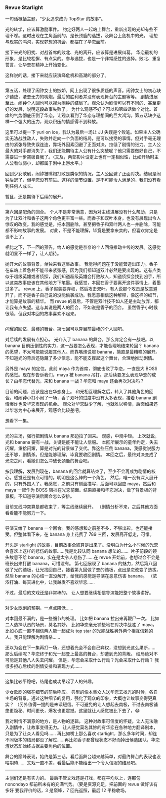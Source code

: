 ### Revue Starlight

一句话概括主题，“少女追求成为 TopStar 的故事”。

光的转学，应该算激励事件。
约定好两人一起站上舞台，重新出现的光却有些不理不睬。这时出现在主角面前的，是长颈鹿的选拔，及舞台上危机中的光。
理想与现实的鸿沟，实现梦想的机会，都摆在了华恋面前。

接下来光的阻扰、对战首席的败北、光的离开，应该算是进展纠葛。
华恋最初的形象，是比较松懈、有点呆的。参与选拔，也是一个非常感性的选择。败北、重复誓言，让华恋在精神上开始变化。

这样说的话，接下来就应该演绎危机和高潮的部分了。

---

第五话，处理了闹钟女士的嫉妒，网上出现了很多质疑的声音。闹钟女士的初心缺少铺垫，渣恋无力的嘴炮，最后的胜利者并没有表现舞台的主题等等。
剧情进展至此，闹钟个人回也可以视为闹钟的结局了。观众认为剧情可以有不同的、甚至更好的发展，说明这段故事失败了。
为什么观感不好？可以和第四话做个对比。首席的气势彻底压倒了华恋，让观众看到了华恋与理想间的巨大鸿沟。第五话缺少这样一个强大的压力，观众积压的情感得不到释放。

这里可以提一下 yuri on ice，我认为最后一场让 JJ 失误是个败笔。如果主人公确实无法战胜敌人，失败并走向一个负面的结局，是可以接受的事情。但对手毫无理由的紧张导致失误连连，靠场外因素回避了正面对决，拉低了剧情的张力。主人公最大的对手都消失了，我们还能期待主人公有什么突破呢？他只需要做好自己，不需要进一步突破自我了。（又及，两部影片设定上也有一定相似性，比如开场时主人公看似弱小，却都属于剧中上游水平。）

回到少女歌剧，闹钟被嘴炮打败是类似的情况，主人公回避了正面对决。结局是闹钟后退了，但华恋没有前进。这样的情节设置，是不可能令人满足的，我们没有看到任何人成长。

暂且，还是期待下后续的展开。

---

第六回是配角的回合。
个人不是非常满意，因为对主线进展没有什么帮助，只是为了让双叶和香子这两个角色更丰富一些。而香子和双叶本身，也没有展现出令人惊叹的改变。我的感觉是，把本回删除，甚至把香子和双叶两人也一并删除，可能都不影响故事的发展。
对此，不是不能理解，毕竟是要拿来卖的，但喜欢肯定是谈不上了。

相比之下，下一回的预告，给人的感觉是奈奈的个人回将推动主线的发展。这感觉就明显不一样了，让人期待。

抛开大的故事背景，单独来看这集故事。
我觉得问题在于没能营造出压力。香子在车站上着急并不能带来紧张感，因为我们都知道双叶必然是要出现的。这有点类似于超级英雄或者侦探，我们知道超级英雄会打败敌人，知道侦探会找到凶手，所以这类故事应该在其他地方下笔墨。我感觉，本回在香子要离开这件事情上，着墨过多了。
revue 上，香子假装要弃权，然后攻击双叶。有人说那个攻击是故意避开了，而不是香子自己说的没能偷袭成功。我愿意相信这种解释，像这样的细节，才能算是故事的精华。
而 revue 的最后，不管是双叶技不如人还是主动放弃，都让我有点失望。这与其说是两人的回合，不如说是香子的回合。
虽然香子小时候很萌，但我对本回的故事喜欢不起来。

---

闪耀的回忆，最棒的舞台。第七回可以算目前最棒的个人回吧。

对后续的发展有点担心。
光介入了 banana 的舞台，那么肯定会有一战吧。以 banana 目前压倒性的实力，这一战要怎么表现，才能合理地结束轮回？
banana 的愿望，不太可能能说服其他人。而靠嘴炮说服 banana，简直是最糟糕的展开。
不知道光的背后还隐藏了多少信息，能不能支撑起这个舞台，合理地推动剧情。

另外是 maya 的定位。此前 maya 作为首席，彻底击败了华恋，一直是大 BOSS 的感觉。现在却告诉我们，maya 被 banana 吊打。那后续要怎么表现华恋的成长？由华恋代替光，来和 banana 一战？华恋和 maya 还会再次对决吗？

目前的问题，应该是出在华恋身上。
和光相互理解之后，转入了其他角色的回合。和闹钟小打小闹了一场，香子双叶的过度中没有太多表现，接着 banana 剧情爆炸也没华恋表现的机会。
观众对华恋缺少了解，也就难以移情，后面如果还以华恋为中心来展开，观感会比较差吧。

想看下一集。

---

光的主场，强行把剧情从 banana 那边拉了回来。
观感，中规中矩。
上次就说，光和 banana 要有一战，关键是能不能让人信服。
本回所展示的童年约定，失去闪耀，重拾闪耀，算是对光的背景做了交代。靠这些压倒 banana，我感觉说服力还不够，剧情杀。但是能够理解，毕竟要收回剧情。
本回之后，最终对决变成了光恋之间，看她们怎么冲破长颈鹿的舞台吧。

按我理解，发展到现在，banana 的回合就算结束了，至少不会再成为剧情的核心。感觉还是有点可惜的，明明是这么棒的一个角色。
然后，唯一没有深入展开的，只有外国人了。我感觉，之前只有侧面描写，后面可以回应 maya，然后和 maya 一起作为 BOSS 阻挡在光恋前面。结果直接和华恋对决，做了背景板的背景板，不知道导演后面会怎么安排。

目前支线冲突算是都收束了，等主线继续展开。
（剧情分析不来，之后其他方面看看能不能努力一下。

---

导演又给了 banana 一个回合。我的感想和之前差不多，不够出彩，也还能接受。但整体看下来，在 banana 身上花费了 789 三回，发展高开低走，可惜。

开头是 starlight 的故事，目前故事全貌算是出来了。没明白为什么小时候的光恋会喜欢上这样的悲伤的故事……我是比较认同 banana 想法的…… 
片子前段的镜头故意不给 banana，实在是太令人悲伤了……在 revue 开始前，也想过会不会是班长出来打醒 banana，可惜没有。
第七回展现了 banana 的魅力，然后第八回做了光的踏板，让光找回自己，接着第九回做了恋的踏板，点出是恋改变了选拔。然后 banana 的心结一直没解开，给我的感觉是导演在恶意伤害 banana。
（浓浓打油、每天进化中，让我越发不喜欢华恋……

不过，最后的文戏还是非常棒的。
让人想要继续相信导演能把整个故事讲好。

---

对少女歌剧的预期，一点点降低……

对本回最不满的，是一些细节的处理。
比如把 banana 拉出来再鞭尸一次。
比如二人选择队员的场景，莫名其妙。
比如华恋毫无铺垫地在对决中战胜了 maya。
比如心底一直不相信两人能一起成为 top star 的光能战胜另外两个相互信赖的人。我只能理解为剧情杀……

还以为会在下一集再打一场，还想着光会不会自己弃权，没想到光这么果断……
那么后续呢？华恋终于和光一起登上最高的舞台，却遭到光的背叛。
结局绝对不可能是其他八人失去闪耀。
但是，华恋会采取什么行动？光会采取什么行动？
我很多担心后续的剧情安排和表现方式……

---

这集比较平稳吧，结尾也成功吊起了人的兴趣。

少女歌剧的强在细节的前后呼应。
典型的像本集众人送华恋去找光的时候，各自主场的背景。通过这种细节的复用，强化了观众的印象，大概也让故事变得更真实？
（另外值得一提的是未读短信。不可避免的让人想起去南极，不过去南极铺垫更隐秘、时间更长，爆发也更震撼。这里就让人感觉被比下去了，😂

我对剧情不满意的地方，是人物的逻辑。
这种对故事可信度的怀疑，让人无法融入剧情中，让故事变得无力。
让人感觉莫名其妙的有华恋在各种地方翻译剧本，只是为了让众人看见吗…… 再比如嘴上那么喜欢 starlight，那么多年时间，却连不同版本的结局都没了解过……再比如香子都曾经状态不好而掉出候选团队，华恋渣状态却始终占据主要角色的位置。

舞台的巅峰表现，始终是第三话。看后面舞台越来越简单，对最终舞台的表现也没啥期待……
文戏一直不差，看最后能不能给出一个令人信服的结局吧。

---

主创们还是有实力的。
最后不管文戏还是打戏，都在平均以上，连那句 nonondayo 都前所未有的充满气势。（要是资源充足，把前面的 revue 做好该有多好
要我评价的话，3 是巅峰，7 回光返照，最后 12 平稳收场。
